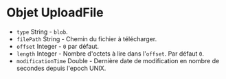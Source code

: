 # Objet UploadFile

* `type` String - `blob`.
* `filePath` String - Chemin du fichier à télécharger.
* `offset` Integer - `0` par défaut.
* `length` Integer - Nombre d'octets à lire dans l'`offset`. Par défaut `0`.
* `modificationTime` Double - Dernière date de modification en nombre de secondes depuis l'epoch UNIX.
